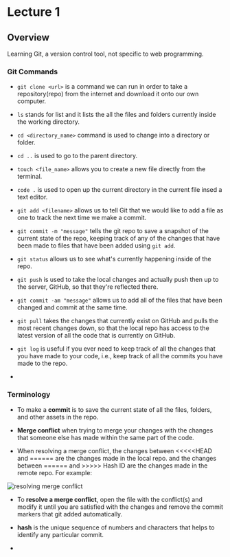 # Lecture 1

## Overview

Learning Git, a version control tool, not specific to web programming.

### Git Commands

* `git clone <url>` is a command we can run in order to take a repository(repo) from the internet and download it onto our own computer.

* `ls` stands for list and it lists the all the files and folders currently inside the working directory.

* `cd <directory_name>` command is used to change into a directory or folder.

* `cd ..` is used to go to the parent directory.

* `touch <file_name>` allows you to create a new file directly from the terminal.

* `code .` is used to open up the current directory in the current file insed a text editor.

* `git add <filename>` allows us to tell Git that we would like to add a file as one to track the next time we make a commit.

* `git commit -m "message"` tells the git repo to save a snapshot of the current state of the repo, keeping track of any of the changes that have been made to files that have been added using `git add`.

* `git status` allows us to see what's currently happening inside of the repo.

* `git push` is used to take the local changes and actually push then up to the server, GitHub, so that they're reflected there.

* `git commit -am "message"` allows us to add all of the files that have been changed and commit at the same time.

* `git pull` takes the changes that currently exist on GitHub and pulls the most recent changes down, so that the local repo has access to the latest version of all the code that is currently on GitHub.

* `git log` is useful if you ever need to keep track of all the changes that you have made to your code, i.e., keep track of all the commits you have made to the repo.

* 

### Terminology

 * To make a **commit** is to save the current state of all the files, folders, and other assets in the repo.

 * **Merge conflict** when trying to merge your changes with the changes that someone else has made within the same part of the code.

 * When resolving a merge conflict, the changes between <<<<<HEAD and ====== are the changes made in the local repo. and the changes between ====== and >>>>> Hash ID are the changes made in the remote repo. For example:

 ![resolving merge conflict](./merge_conflict.jpeg)

 * To **resolve a merge conflict**, open the file with the conflict(s) and modify it until you are satisfied with the changes and remove the commit markers that git added automatically.

 * **hash** is the unique sequence of numbers and characters that helps to identify any particular commit.

 * 
